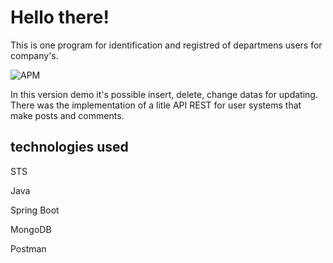 # Hello there!

This is one program for identification and registred of departmens users for company's. 

![APM](https://img.shields.io/apm/l/demo)

 In this version demo it's possible insert, delete, change datas for updating. 
 There was the implementation of a litle API REST for user systems that make posts and comments.
 
 
## technologies used

STS
 
Java

Spring Boot

MongoDB

Postman

